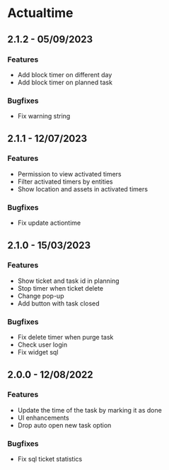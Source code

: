 # Actualtime

## 2.1.2 - 05/09/2023
### Features
- Add block timer on different day
- Add block timer on planned task
### Bugfixes
- Fix warning string

## 2.1.1 - 12/07/2023
### Features
- Permission to view activated timers
- Filter activated timers by entities
- Show location and assets in activated timers
### Bugfixes
- Fix update actiontime

## 2.1.0 - 15/03/2023
### Features
- Show ticket and task id in planning
- Stop timer when ticket delete
- Change pop-up
- Add button with task closed
### Bugfixes
- Fix delete timer when purge task
- Check user login
- Fix widget sql

## 2.0.0 - 12/08/2022
### Features
- Update the time of the task by marking it as done
- UI enhancements
- Drop auto open new task option
### Bugfixes
- Fix sql ticket statistics
